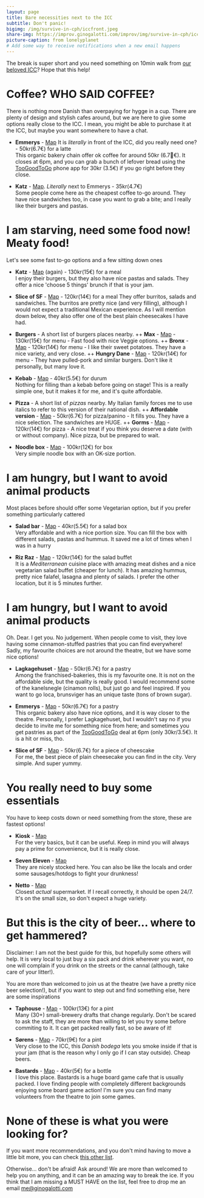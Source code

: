 ```yaml
---
layout: page
title: Bare necessities next to the ICC
subtitle: Don't panic!
bigimg: /img/survive-in-cph/iccfront.jpeg
share-img: https://improv.ginogalotti.com/improv/img/survive-in-cph/iccfront.jpeg
picture-caption: from lonelyplanet
# Add some way to receive notifications when a new email happens 
---
```


The break is super short and you need something on 10min walk from [our beloved ICC](https://goo.gl/maps/YPLkpnTMpt12)? Hope that this help!

# Coffee? WHO SAID COFFEE?

There is nothing more Danish than overpaying for hygge in a cup. There are plenty of design and stylish cafes around, but we are here to give some options really close to the ICC. I mean, you might be able to purchase it at the ICC, but maybe you want somewhere to have a chat.

+ **Emmerys** - [Map](https://goo.gl/maps/Ek3AUf1zziF2) It is _literally_ in front of the ICC, did you really need one? - 50kr(6.7€) for a latte  
  This organic bakery chain offer ok coffee for around 50kr (6.7€). It closes at 6pm, and you can grab a bunch of lefover bread using the [TooGoodToGo](https://toogoodtogo.com/en) phone app for 30kr (3.5€) if you go right before they close.

+ **Katz** - [Map](https://goo.gl/maps/nZgTjTbgbo72). _Literally_ next to Emmerys - 35kr(4.7€)  
  Some people come here as the cheapest coffee to-go around. They have nice sandwiches too, in case you want to grab a bite; and I really like their burgers and pastas.

# I am starving, need some food now! Meaty food!

Let's see some fast to-go options and a few sitting down ones

+ **Katz** - [Map](https://goo.gl/maps/nZgTjTbgbo72) (again) - 130kr(15€) for a meal  
  I enjoy their burgers, but they also have nice pastas and salads. They offer a nice 'choose 5 things' brunch if that is your jam. 

+ **Slice of SF** - [Map](https://goo.gl/maps/RxSm6U1WzS82) - 120kr(14€) for a meal 
  They offer burritos, salads and sandwiches. The burritos are pretty nice (and very filling), although I would not expect a traditional Mexican experience. As I will mention down below, they also offer one of the best plain cheesecakes I have had.

+ **Burgers** - A short list of burgers places nearby.
++ **Max** - [Map](https://goo.gl/maps/SfwMV9d5aLH2) - 130kr(15€) for menu - Fast food with nice Veggie options.
++ **Bronx** - [Map](https://goo.gl/maps/JS33XrciCZr) - 120kr(14€) for menu - I like their sweet potatoes. They have a nice variety, and very close.
++ **Hungry Dane** - [Map](https://goo.gl/maps/4KNS5S3QodC2) - 120kr(14€) for menu - They have pulled-pork and similar burgers. Don't like it personally, but many love it.

+ **Kebab** - [Map](https://goo.gl/maps/ervyYkADadm) - 40kr(5.5€) for durum  
  Nothing for filling than a kebab before going on stage! This is a really simple one, but it makes it for me, and it's quite affordable.

+ **Pizza** - A short list of _pizzas_ nearby. My Italian family forces me to use italics to refer to this version of their national dish. 
++ **Affordable version** - [Map](https://goo.gl/maps/wXrgqXfbQbP2) - 50kr(6.7€) for pizza/panino - It fills you. They have a nice selection. The sandwiches are HUGE.
++ **Gorms** - [Map](https://goo.gl/maps/8wLv8BVPK4o) - 120kr(14€) for pizza - A nice treat if you think you deserve a date (with or without company). Nice pizza, but be prepared to wait.

+ **Noodle box** - [Map](https://goo.gl/maps/YxMMuL5WjqM2) - 100kr(12€) for box  
  Very simple noodle box with an OK-size portion.

# I am hungry, but I want to avoid animal products

Most places before should offer some Vegetarian option, but if you prefer something particularly cattered

+ **Salad bar** - [Map](https://goo.gl/maps/MoTe3xWhJUC2) - 40kr(5.5€) for a salad box  
  Very affordable and with a nice portion size. You can fill the box with different salads, pastas and hummus. It saved me a lot of times when I was in a hurry

+ **Riz Raz** - [Map](https://goo.gl/maps/JhEy8WKxsQw) - 120kr(14€) for the salad buffet  
  It is a _Mediterranean_ cuisine place with amazing meat dishes and a nice vegetarian salad buffet (cheaper for lunch). It has amazing hummus, pretty nice falafel, lasagna and plenty of salads. I prefer the other location, but it is 5 minutes further.

# I am hungry, but I want to avoid animal products

Oh. Dear. I get you. No judgement. When people come to visit, they love having some cinnamon-stuffed pastries that you can find everywhere! Sadly, my favourite choices are not around the theatre, but we have some nice options!

+ **Lagkagehuset** - [Map](https://goo.gl/maps/8vwHwRCvzk62) - 50kr(6.7€) for a pastry  
  Among the franchised-bakeries, this is my favourite one. It is not on the affordable side, but the quality is really good. I would recommend some of the kanelsnegle (cinamon rolls), but just go and feel inspired. If you want to go loca, brunsviger has an unique taste (tons of brown sugar).

+ **Emmerys** - [Map](https://goo.gl/maps/Ek3AUf1zziF2) - 50kr(6.7€) for a pastry  
  This organic bakery also have nice options, and it is way closer to the theatre. Personally, I prefer Lagkagehuset, but I wouldn't say no if you decide to invite me for something nice from here; and sometimes you get pastries as part of the [TooGoodToGo](https://toogoodtogo.com/en) deal at 6pm (only 30kr/3.5€). It is a hit or miss, tho.

+ **Slice of SF** - [Map](https://goo.gl/maps/RxSm6U1WzS82) - 50kr(6.7€) for a piece of cheescake  
  For me, the best piece of plain cheesecake you can find in the city. Very simple. And super yummy.

# You really need to buy some essentials

You have to keep costs down or need something from the store, these are fastest options!

+ **Kiosk** - [Map](https://goo.gl/maps/5Yg922VWt7U2)  
  For the very basics, but it can be useful. Keep in mind you will always pay a prime for convenience, but it is really close.

+ **Seven Eleven** - [Map](https://goo.gl/maps/5YBrQr9iTCr)  
  They are nicely stocked here. You can also be like the locals and order some sausages/hotdogs to fight your drunkness!

+ **Netto** - [Map](https://goo.gl/maps/uas9ua9JJYp)  
  Closest _actual_ supermarket. If I recall correctly, it should be open 24/7. It's on the small size, so don't expect a huge variety.

# But this is the city of beer... where to get hammered?

Disclaimer: I am not the best guide for this, but hopefully some others will help. It is very local to just buy a six pack and drink wherever you want, no one will complain if you drink on the streets or the cannal (although, take care of your litter!). 

You are more than welcomed to join us at the theatre (we have a pretty nice beer selection!), but if you want to step out and find something else, here are some inspirations

+ **Taphouse** - [Map](https://goo.gl/maps/S7LrysWsRBp) - 100kr(13€) for a pint  
  Many (30+) small-brewery drafts that change regularly. Don't be scared to ask the staff, they are more than willing to let you try some before commiting to it. It can get packed really fast, so be aware of it!

+ **Sørens** - [Map](https://goo.gl/maps/KjWuzYDSCFG2) - 70kr(9€) for a pint  
  Very close to the ICC, this _Danish bodega_ lets you smoke inside if that is your jam (that is the reason why I only go if I can stay outside). Cheap beers.

+ **Bastards** - [Map](https://goo.gl/maps/zAp4npZa9352) - 40kr(5€) for a bottle  
  I love this place. Bastards is a huge board game cafe that is usually packed. I love finding people with completely different backgrounds enjoying some board game action! I'm sure you can find many volunteers from the theatre to join some games.

# None of these is what you were looking for? 

If you want more recommendations, and you don't mind having to move a little bit more, you can check [this other list](/survive-in-cph/toeat).

Otherwise... don't be afraid! Ask around! We are more than welcomed to help you on anything, and it can be an amazing way to break the ice. If you think that I am missing a MUST HAVE on the list, feel free to drop me an email me@ginogalotti.com